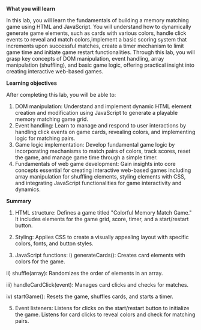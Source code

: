 **What you will learn**

In this lab, you will learn the fundamentals of building a memory matching game using HTML and JavaScript.
You will understand how to dynamically generate game elements, such as cards with various colors,
handle click events to reveal and match colors,implement a basic scoring system that increments upon successful matches,
create a timer mechanism to limit game time and initiate game restart functionalities. Through this lab, you will grasp key
concepts of DOM manipulation, event handling, array manipulation (shuffling), and basic game logic, offering practical insight 
into creating interactive web-based games.

**Learning objectives**

After completing this lab, you will be able to:
1. DOM manipulation: Understand and implement dynamic HTML element
   creation and modification using JavaScript to generate a playable memory matching game grid.
2. Event handling: Learn to manage and respond to user interactions by handling click events on game cards,
   revealing colors, and implementing logic for matching pairs.
3. Game logic implementation: Develop fundamental game logic by incorporating mechanisms to match pairs of colors,
   track scores, reset the game, and manage game time through a simple timer.
4. Fundamentals of web game development: Gain insights into core concepts essential for creating interactive web-based games
   including array manipulation for shuffling elements, styling elements with CSS,
   and integrating JavaScript functionalities for game interactivity and dynamics.

**Summary**
1. HTML structure: Defines a game titled "Colorful Memory Match Game." It includes elements for the game grid, score, timer, and a start/restart button.
2. Styling: Applies CSS to create a visually appealing layout with specific colors, fonts, and button styles.

3. JavaScript functions:
i) generateCards(): Creates card elements with colors for the game.

ii) shuffle(array): Randomizes the order of elements in an array.

iii) handleCardClick(event): Manages card clicks and checks for matches.

iv) startGame(): Resets the game, shuffles cards, and starts a timer.

5. Event listeners: Listens for clicks on the start/restart button to initialize the game. Listens for card clicks to reveal colors and check for matching pairs.
